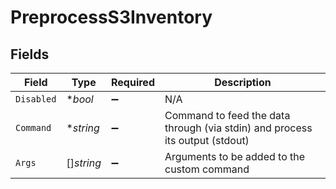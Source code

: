 # PreprocessS3Inventory


## Fields

| Field                                                                        | Type                                                                         | Required                                                                     | Description                                                                  |
| ---------------------------------------------------------------------------- | ---------------------------------------------------------------------------- | ---------------------------------------------------------------------------- | ---------------------------------------------------------------------------- |
| `Disabled`                                                                   | **bool*                                                                      | :heavy_minus_sign:                                                           | N/A                                                                          |
| `Command`                                                                    | **string*                                                                    | :heavy_minus_sign:                                                           | Command to feed the data through (via stdin) and process its output (stdout) |
| `Args`                                                                       | []*string*                                                                   | :heavy_minus_sign:                                                           | Arguments to be added to the custom command                                  |